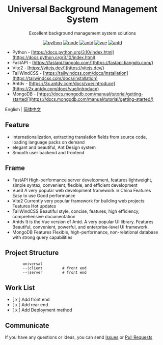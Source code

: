 <div align="center"><h1>Universal Background Management System</h1></div>

<div align="center">

Excellent background management system solutions

[![python](https://img.shields.io/badge/python-3.10-blue.svg?style=flat-square)]()
[![node](https://img.shields.io/badge/node-16.14.0-orange.svg?style=flat-square)]()
[![antd](https://img.shields.io/badge/antd-3.x-brightgreen.svg?style=flat-square)](https://2x.antdv.com/docs/vue/introduce)
[![vue](https://img.shields.io/badge/vue-3.x-orange.svg?style=flat-square)](https://2x.antdv.com/docs/vue/introduce)
[![antd](https://img.shields.io/badge/vite-2.x-orange.svg?style=flat-square)](https://2x.antdv.com/docs/vue/introduce)

</div>

- Python - [https://docs.python.org/3.10/index.html](https://docs.python.org/3.10/index.html)
- FastAPI - [https://fastapi.tiangolo.com/](https://fastapi.tiangolo.com/)
- Vite2 - [https://vitejs.dev/](https://vitejs.dev/)
- TailWindCSS - [https://tailwindcss.com/docs/installation](https://tailwindcss.com/docs/installation)
- Antdv - [https://3x.antdv.com/docs/vue/introduce](https://2x.antdv.com/docs/vue/introduce)
- MongoDB - [https://docs.mongodb.com/manual/tutorial/getting-started/](https://docs.mongodb.com/manual/tutorial/getting-started/)

 
English | [简体中文](./README-zh_CN.md)

## Feature

- Internationalization, extracting translation fields from source code, loading language packs on demand
- elegant and beautiful, Ant Design system
- Smooth user backend and frontend

## Frame

 - FastAPI High-performance server development, features lightweight, simple syntax, convenient, flexible, and efficient development
 - Vue3 A very popular web development framework in China Features Easy to use Good performance
 - Vite2 Currently very popular framework for building web projects Features Hot updates
 - TailWindCSS Beautiful style, concise, features, high efficiency, comprehensive documentation
 - Antdv It is the Vue version of Antd. A very popular UI library. Features Beautiful, convenient, powerful, and enterprise-level UI framework.
 - MongoDB Features Flexible, high-performance, non-relational database with strong query capabilities
 
## Project Structure  

```
        universal  
        --|client         # front end
        --|server         # front end
```

## Work List

- [ x ] Add front end
- [ x ] Add rear end
- [ x ] Add Deployment method

## Communicate

If you have any questions or ideas, you can send [Issues]() or [Pull Requests]()